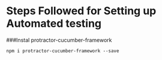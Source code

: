 # Steps Followed for Setting up Automated testing
###Instal protractor-cucumber-framework

````
npm i protractor-cucumber-framework --save
````
